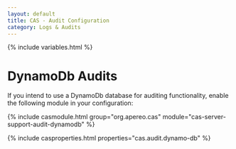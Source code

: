 ```yaml
---
layout: default
title: CAS - Audit Configuration
category: Logs & Audits
---
```

{% include variables.html %}

# DynamoDb Audits

If you intend to use a DynamoDb database for auditing functionality, enable the following module in your configuration:

{% include casmodule.html group="org.apereo.cas" module="cas-server-support-audit-dynamodb" %}
         
{% include casproperties.html properties="cas.audit.dynamo-db" %}

